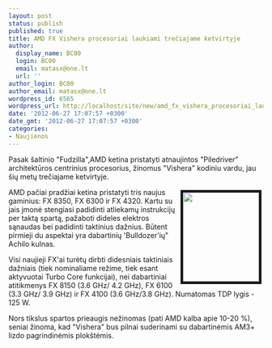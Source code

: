 ```yaml
---
layout: post
status: publish
published: true
title: AMD FX Vishera procesoriai laukiami trečiajame ketvirtyje
author:
  display_name: BC00
  login: BC00
  email: matasx@one.lt
  url: ''
author_login: BC00
author_email: matasx@one.lt
wordpress_id: 6565
wordpress_url: http://localhost/site/new/amd_fx_vishera_procesoriai_laukiami_treciajame_ketvirtyje/
date: '2012-06-27 17:07:57 +0300'
date_gmt: '2012-06-27 17:07:57 +0300'
categories:
- Naujienos
---
```

<p>
	Pasak &scaron;altinio &quot;Fudzilla&quot;,AMD ketina pristatyti atnaujintos &quot;Piledriver&quot; architektūros centrinius procesorius, žinomus &quot;Vishera&quot; kodiniu vardu, jau &scaron;ių metų trečiajame ketvirtyje.</p>
<p>
	<img alt="" src="http://technews.lt/userfiles/bd.jpg" style="width: 150px; height: 176px; float: right; border-width: 5px; border-style: solid; margin: 4px;" />AMD pačiai pradžiai ketina pristatyti tris naujus gaminius: FX 8350, FX 6300 ir FX 4320. Kartu su jais įmonė stengiasi padidinti atliekamų instrukcijų per taktą spartą, pažaboti dideles elektros sąnaudas bei padidinti taktinius dažnius. Būtent pirmieji du aspektai yra dabartinių &#39;Bulldozer&#39;ių&quot; Achilo kulnas.</p>
<p>
	Visi naujieji FX&#39;ai turėtų dirbti didesniais taktiniais dažniais (tiek nominaliame režime, tiek esant aktyvuotai Turbo Core funkcijai), nei dabartiniai atitikmenys FX 8150 (3.6 GHz/ 4.2 GHz), FX 6100 (3.3 GHz/ 3.9 GHz) ir FX 4100 (3.6 GHz/3.8 GHz). Numatomas TDP lygis - 125 W.</p>
<p>
	Nors tikslus spartos prieaugis nežinomas (pati AMD kalba apie 10-20 %), seniai žinoma, kad &quot;Vishera&quot; bus pilnai suderinami su dabartinėmis AM3+ lizdo pagrindinėmis plok&scaron;tėmis.</p>
